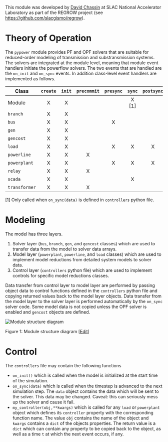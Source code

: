 This module was developed by [David Chassin](https://github.com/dchassin) at SLAC National Accelerator Laboratory as part of the REGROW project (see https://github.com/slacgismo/regrow).

# Theory of Operation

The `pypower` module provides PF and OPF solvers that are suitable for reduced-order modeling of transmission and substransmission systems.  The solvers are integrated at the module level, meaning that module event handlers initiate the powerflow solvers. The two events that are handled are the `on_init` and `on_sync` events.  In addition class-level event handlers are implemented as follows.

| Class         | `create` | `init` | `precommit` | `presync` | `sync` | `postsync` | `commit` |
| ------------- | :------: | :----: | :---------: | :-------: | :----: | :--------: | :------: |
| Module        | X        | X      |             |           | X [1]  |            |          | 
| `branch`      | X        | X      |             |           |        |            |          |
| `bus`         | X        | X      |             | X         |        |            |          |
| `gen`         | X        | X      |             |           |        |            |          |
| `gencost`     | X        | X      |             |           |        |            |          |
| `load`        | X        | X      |             | X         | X      | X          |          |
| `powerline`   | X        | X      | X           |           |        |            |          |
| `powerplant`  | X        | X      |             | X         | X      | X          |          |
| `relay`       | X        | X      | X           |           |        |            |          |
| `scada`       | X        | X      |             |           | X      |            |          |
| `transformer` | X        | X      | X           |           |        |            |          |

[1] Only called when `on_sync(data)` is defined in `controllers` python file. 

# Modeling

The model has three layers.

1. Solver layer (`bus`, `branch`, `gen`, and `gencost` classes) which are used to transfer data from the model to solver data arrays.
2. Model layer (`powerplant`, `powerline`, and `load` classes) which are used to implement model reductions from detailed system models to solver data.
3. Control layer (`controllers` python file) which are used to implement controls for specific model reductions classes.

Data transfer from control layer to model layer are performed by passing object data to control functions defined in the `controllers` python file and copying returned values back to the model layer objects. Data transfer from the model layer to the solver layer is performed automatically by the `on_sync` solver code. Some model data is not copied unless the OPF solver is enabled and `gencost` objects are defined.

![Module structure diagram](https://lucid.app/publicSegments/view/93b52ed0-f566-4cdc-ab3d-345b52b3e2ce/image.png) 

Figure 1: Module structure diagram [[Edit](https://lucid.app/lucidspark/56584160-b3c6-4798-9558-ce9f991d4ce0/edit?viewport_loc=-701%2C54%2C3413%2C1701%2C0_0&invitationId=inv_66ba35f7-3f3c-4b15-8cde-31ac0933cf77)]

# Control

The `controllers` file may contain the following functions

* `on_init()` which is called when the model is initialized at the start time of the simulation.
* `on_sync(data)` which is called when the timestep is advanced to the next simulation step. The `data` object contains the data which will be sent to the solver. This data may be changed. Caveat: this can seriously mess up the solver and cause it fail.
* `my_controller(obj,**kwargs)` which is called for any `load` or `powerplant` object which defines its `controller` property with the corresponding function name.  The value `obj` contains the name of the object and `kwargs` contains a `dict` of the objects properties. The return value is a `dict` which can contain any property to be copied back to the object, as well as a time `t` at which the next event occurs, if any.
